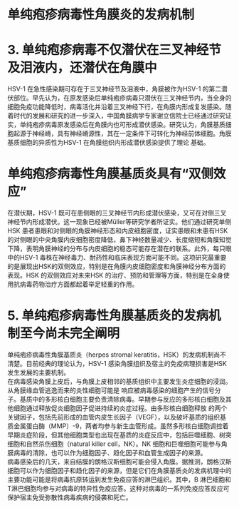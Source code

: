# 单纯疱疹病毒性角膜炎的发病机制  
# 3. 单纯疱疹病毒不仅潜伏在三叉神经节及泪液内，还潜伏在角膜中  
HSV-1 在急性感染期可存在于三叉神经节及泪液中，角膜被作为HSV-1 的第二潜伏部位。早先认为，在原发感染后单纯疱疹病毒只潜伏在三叉神经节内，当全身的细胞免疫功能降低时，病毒活化并沿着三叉神经下行，在角膜内形成复发感染。随着时代的发展和研究的进一步深入，中国角膜病学专家谢立信院士已经通过研究证实，单纯疱疹病毒原发感染后在角膜内也可形成潜伏感染。研究认为，角膜基质细胞起源于神经嵴，具有神经嵴源性，其在一定条件下可转化为神经前体细胞。角膜基质细胞的异质性为HSV-1 在角膜组织内形成潜伏感染提供了理论 基础。  
#  单纯疱疹病毒性角膜基质炎具有“双侧效应”  
在潜伏期，HSV-1 既可在患侧眼的三叉神经节内形成潜伏感染，又可在对侧三叉神经节内形成潜伏。这一现象已经被Müller等研究学者所证实。他们通过研究单侧HSK 患者患眼和对侧眼的角膜神经形态和内皮细胞密度，证实患眼和未患有HSK 的对侧眼的中央角膜内皮细胞密度降低，鼻下神经数量减少、长度缩短和角膜知觉下降，表明角膜神经的分布与内皮细胞的稳态可能存在潜在的联系。此外，每只眼中的HSV-1 毒株在神经毒力、耐药性和临床表现方面可能不同。这项研究最重要的是展现出HSK的双侧效应，特别是在角膜内皮细胞密度和角膜神经分布方面的表现。HSK 的双侧效应对未来HSK 的治疗、预防和管理等方面，特别是在全身使用抗病毒药物治疗方面都起着举足轻重的作用。  
# 5. 单纯疱疹病毒性角膜基质炎的发病机制至今尚未完全阐明  
单纯疱疹病毒性角膜基质炎（herpes stromal keratitis，HSK）的发病机制尚不清楚。目前经典的理论认为，HSV-1 感染角膜组织及宿主的免疫病理损害是HSK 发生发展的主要机制。  
在病毒感染角膜上皮后，与角膜上皮相邻的基质组织中主要发生炎症细胞的浸润。从角膜缘血管逃逸而来的炎性细胞可能是 响应被病毒感染的细胞产生的信号分子。基质中的多形核白细胞主要负责清除病毒。早期参与反应的多形核白细胞及其他细胞通过释放促炎细胞因子促进持续的炎症过程。由多形核白细胞释放 的两个关键因子，包括先前形成的血管内皮生长因子（VEGF），以及破坏基质的组织基质金属蛋白酶（MMP）-9，两者均参与新生血管形成。虽然多形核白细胞调控着早期炎症阶段，但其他细胞类型也出现在基质的炎症反应中，包括巨噬细胞、树突细胞和自然杀伤细胞（natural killer cell，NK）。NK 细胞和巨噬细胞可能参与角膜病毒的清除，也可以作为细胞因子、趋化因子和血管生成因子的来源。  
病毒感染后的几天，来自结膜的朗格汉斯细胞可能会侵入角膜。据推测，朗格汉斯细胞可以作为细胞因子和趋化因子的来源，但是它们在角膜基质炎的发病机理中的主要功能可能是将病毒抗原转运到发生免疫应答的淋巴组织。其中，B 淋巴细胞和T淋巴细胞均参与对病毒的特异性免疫应答。这种对病毒的一系列免疫应答反应可保护宿主免受弥散性病毒疾病的侵袭和死亡。  